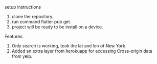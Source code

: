 setup instructions
1. clone the repository.
2. run command flutter pub get.
3. project will be ready to be install on a device.
 
 Features:
1. Only search is working, took the lat and lon of New York.
2. Added an extra layer from herokuapp for accessing Cross-origin data from yelp.